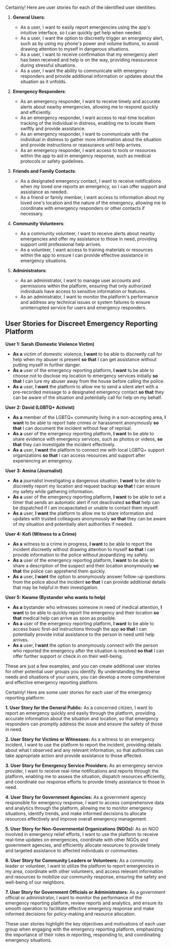 Certainly! Here are user stories for each of the identified user identities:

1. **General Users**:
   - As a user, I want to easily report emergencies using the app's intuitive interface, so I can quickly get help when needed.
   - As a user, I want the option to discreetly trigger an emergency alert, such as by using my phone's power and volume buttons, to avoid drawing attention to myself in dangerous situations.
   - As a user, I want to receive confirmation that my emergency alert has been received and help is on the way, providing reassurance during stressful situations.
   - As a user, I want the ability to communicate with emergency responders and provide additional information or updates about the situation as it unfolds.

2. **Emergency Responders**:
   - As an emergency responder, I want to receive timely and accurate alerts about nearby emergencies, allowing me to respond quickly and efficiently.
   - As an emergency responder, I want access to real-time location tracking of the individual in distress, enabling me to locate them swiftly and provide assistance.
   - As an emergency responder, I want to communicate with the individual in distress to gather more information about the situation and provide instructions or reassurance until help arrives.
   - As an emergency responder, I want access to tools or resources within the app to aid in emergency response, such as medical protocols or safety guidelines.

3. **Friends and Family Contacts**:
   - As a designated emergency contact, I want to receive notifications when my loved one reports an emergency, so I can offer support and assistance as needed.
   - As a friend or family member, I want access to information about my loved one's location and the nature of the emergency, allowing me to coordinate with emergency responders or other contacts if necessary.

4. **Community Volunteers**:
   - As a community volunteer, I want to receive alerts about nearby emergencies and offer my assistance to those in need, providing support until professional help arrives.
   - As a volunteer, I want access to training materials or resources within the app to ensure I can provide effective assistance in emergency situations.

5. **Administrators**:
   - As an administrator, I want to manage user accounts and permissions within the platform, ensuring that only authorized individuals have access to sensitive information or features.
   - As an administrator, I want to monitor the platform's performance and address any technical issues or system failures to ensure uninterrupted service for users and emergency responders.

## User Stories for Discreet Emergency Reporting Platform

**User 1: Sarah (Domestic Violence Victim)**

- **As a** victim of domestic violence, **I want** to be able to discreetly call for help when my abuser is present **so that** I can get assistance without putting myself in further danger.
- **As a** user of the emergency reporting platform, **I want** to be able to choose not to disclose my location to emergency services initially **so that** I can lure my abuser away from the house before calling the police.
- **As a** user, **I want** the platform to allow me to send a silent alert with a pre-recorded message to a designated emergency contact **so that** they can be aware of the situation and potentially call for help on my behalf.

**User 2: David (LGBTQ+ Activist)**

- **As a** member of the LGBTQ+ community living in a non-accepting area, **I want** to be able to report hate crimes or harassment anonymously **so that** I can document the incident without fear of reprisal.
- **As a** user of the emergency reporting platform, **I want** to be able to share evidence with emergency services, such as photos or videos, **so that** they can investigate the incident effectively.
- **As a** user, **I want** the platform to connect me with local LGBTQ+ support organizations **so that** I can access resources and support after experiencing an emergency.

**User 3: Amina (Journalist)**

- **As a** journalist investigating a dangerous situation, **I want** to be able to discreetly report my location and request backup **so that** I can ensure my safety while gathering information.
- **As a** user of the emergency reporting platform, **I want** to be able to set a timer that sends an automatic alert if not deactivated **so that** help can be dispatched if I am incapacitated or unable to contact them myself.
- **As a** user, **I want** the platform to allow me to share information and updates with trusted colleagues anonymously **so that** they can be aware of my situation and potentially alert authorities if needed.

**User 4: Kofi (Witness to a Crime)**

- **As a** witness to a crime in progress, **I want** to be able to report the incident discreetly without drawing attention to myself **so that** I can provide information to the police without jeopardizing my safety.
- **As a** user of the emergency reporting platform, **I want** to be able to share a description of the suspect and their location anonymously **so that** the police can apprehend them quickly.
- **As a** user, **I want** the option to anonymously answer follow-up questions from the police about the incident **so that** I can provide additional details that may be helpful in their investigation.

**User 5: Kwame (Bystander who wants to help)**

- **As a** bystander who witnesses someone in need of medical attention, **I want** to be able to quickly report the emergency and their location **so that** medical help can arrive as soon as possible.
- **As a** user of the emergency reporting platform, **I want** to be able to access basic first-aid instructions through the app **so that** I can potentially provide initial assistance to the person in need until help arrives.
- **As a** user, **I want** the option to anonymously connect with the person who reported the emergency after the situation is resolved **so that** I can offer further support or check in on their well-being.

These are just a few examples, and you can create additional user stories for other potential user groups you identify. By understanding the diverse needs and situations of your users, you can develop a more comprehensive and effective emergency reporting platform.

Certainly! Here are some user stories for each user of the emergency reporting platform:

**1. User Story for the General Public:**
As a concerned citizen, I want to report an emergency quickly and easily through the platform, providing accurate information about the situation and location, so that emergency responders can promptly address the issue and ensure the safety of those in need.

**2. User Story for Victims or Witnesses:**
As a witness to an emergency incident, I want to use the platform to report the incident, providing details about what I observed and any relevant information, so that authorities can take appropriate action and provide assistance to those affected.

**3. User Story for Emergency Service Providers:**
As an emergency service provider, I want to receive real-time notifications and reports through the platform, enabling me to assess the situation, dispatch resources efficiently, and coordinate our response efforts to provide timely assistance to those in need.

**4. User Story for Government Agencies:**
As a government agency responsible for emergency response, I want to access comprehensive data and analytics through the platform, allowing me to monitor emergency situations, identify trends, and make informed decisions to allocate resources effectively and improve overall emergency management.

**5. User Story for Non-Governmental Organizations (NGOs):**
As an NGO involved in emergency relief efforts, I want to use the platform to receive real-time updates on emergencies, coordinate with other NGOs and government agencies, and efficiently allocate resources to provide timely and targeted assistance to affected individuals or communities.

**6. User Story for Community Leaders or Volunteers:**
As a community leader or volunteer, I want to utilize the platform to report emergencies in my area, coordinate with other volunteers, and access relevant information and resources to mobilize our community response, ensuring the safety and well-being of our neighbors.

**7. User Story for Government Officials or Administrators:**
As a government official or administrator, I want to monitor the performance of the emergency reporting platform, review reports and analytics, and ensure its smooth operation to facilitate effective emergency response and make informed decisions for policy-making and resource allocation.

These user stories highlight the key objectives and motivations of each user group when engaging with the emergency reporting platform, emphasizing the importance of their roles in reporting, responding to, and coordinating emergency situations.